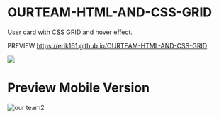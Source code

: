 
# OURTEAM-HTML-AND-CSS-GRID

User card with CSS GRID and hover effect.


PREVIEW https://erik161.github.io/OURTEAM-HTML-AND-CSS-GRID


![](img/present.png)


# Preview Mobile Version

![our team2](https://user-images.githubusercontent.com/26189854/65059649-9b164c00-d933-11e9-8298-ff78eddc49ea.gif)

